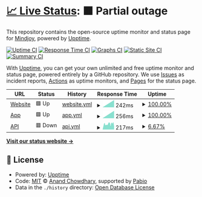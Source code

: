# [📈 Live Status](https://Mindjoy.github.io/uptime): <!--live status--> **🟧 Partial outage**

This repository contains the open-source uptime monitor and status page for [Mindjoy](https://www.mindjoy.com/), powered by [Upptime](https://github.com/upptime/upptime).

[![Uptime CI](https://github.com/Mindjoy/uptime/workflows/Uptime%20CI/badge.svg)](https://github.com/Mindjoy/uptime/actions?query=workflow%3A%22Uptime+CI%22)
[![Response Time CI](https://github.com/Mindjoy/uptime/workflows/Response%20Time%20CI/badge.svg)](https://github.com/Mindjoy/uptime/actions?query=workflow%3A%22Response+Time+CI%22)
[![Graphs CI](https://github.com/Mindjoy/uptime/workflows/Graphs%20CI/badge.svg)](https://github.com/Mindjoy/uptime/actions?query=workflow%3A%22Graphs+CI%22)
[![Static Site CI](https://github.com/Mindjoy/uptime/workflows/Static%20Site%20CI/badge.svg)](https://github.com/Mindjoy/uptime/actions?query=workflow%3A%22Static+Site+CI%22)
[![Summary CI](https://github.com/Mindjoy/uptime/workflows/Summary%20CI/badge.svg)](https://github.com/Mindjoy/uptime/actions?query=workflow%3A%22Summary+CI%22)

With [Upptime](https://upptime.js.org), you can get your own unlimited and free uptime monitor and status page, powered entirely by a GitHub repository. We use [Issues](https://github.com/Mindjoy/uptime/issues) as incident reports, [Actions](https://github.com/Mindjoy/uptime/actions) as uptime monitors, and [Pages](https://Mindjoy.github.io/uptime) for the status page.

<!--start: status pages-->
<!-- This summary is generated by Upptime (https://github.com/upptime/upptime) -->
<!-- Do not edit this manually, your changes will be overwritten -->
<!-- prettier-ignore -->
| URL | Status | History | Response Time | Uptime |
| --- | ------ | ------- | ------------- | ------ |
| <img alt="" src="https://icons.duckduckgo.com/ip3/mindjoy.com.ico" height="13"> [Website](https://mindjoy.com/) | 🟩 Up | [website.yml](https://github.com/Mindjoy/uptime/commits/HEAD/history/website.yml) | <details><summary><img alt="Response time graph" src="./graphs/website/response-time-week.png" height="20"> 242ms</summary><br><a href="https://Mindjoy.github.io/uptime/history/website"><img alt="Response time 242" src="https://img.shields.io/endpoint?url=https%3A%2F%2Fraw.githubusercontent.com%2FMindjoy%2Fuptime%2FHEAD%2Fapi%2Fwebsite%2Fresponse-time.json"></a><br><a href="https://Mindjoy.github.io/uptime/history/website"><img alt="24-hour response time 242" src="https://img.shields.io/endpoint?url=https%3A%2F%2Fraw.githubusercontent.com%2FMindjoy%2Fuptime%2FHEAD%2Fapi%2Fwebsite%2Fresponse-time-day.json"></a><br><a href="https://Mindjoy.github.io/uptime/history/website"><img alt="7-day response time 242" src="https://img.shields.io/endpoint?url=https%3A%2F%2Fraw.githubusercontent.com%2FMindjoy%2Fuptime%2FHEAD%2Fapi%2Fwebsite%2Fresponse-time-week.json"></a><br><a href="https://Mindjoy.github.io/uptime/history/website"><img alt="30-day response time 242" src="https://img.shields.io/endpoint?url=https%3A%2F%2Fraw.githubusercontent.com%2FMindjoy%2Fuptime%2FHEAD%2Fapi%2Fwebsite%2Fresponse-time-month.json"></a><br><a href="https://Mindjoy.github.io/uptime/history/website"><img alt="1-year response time 242" src="https://img.shields.io/endpoint?url=https%3A%2F%2Fraw.githubusercontent.com%2FMindjoy%2Fuptime%2FHEAD%2Fapi%2Fwebsite%2Fresponse-time-year.json"></a></details> | <details><summary><a href="https://Mindjoy.github.io/uptime/history/website">100.00%</a></summary><a href="https://Mindjoy.github.io/uptime/history/website"><img alt="All-time uptime 100.00%" src="https://img.shields.io/endpoint?url=https%3A%2F%2Fraw.githubusercontent.com%2FMindjoy%2Fuptime%2FHEAD%2Fapi%2Fwebsite%2Fuptime.json"></a><br><a href="https://Mindjoy.github.io/uptime/history/website"><img alt="24-hour uptime 100.00%" src="https://img.shields.io/endpoint?url=https%3A%2F%2Fraw.githubusercontent.com%2FMindjoy%2Fuptime%2FHEAD%2Fapi%2Fwebsite%2Fuptime-day.json"></a><br><a href="https://Mindjoy.github.io/uptime/history/website"><img alt="7-day uptime 100.00%" src="https://img.shields.io/endpoint?url=https%3A%2F%2Fraw.githubusercontent.com%2FMindjoy%2Fuptime%2FHEAD%2Fapi%2Fwebsite%2Fuptime-week.json"></a><br><a href="https://Mindjoy.github.io/uptime/history/website"><img alt="30-day uptime 100.00%" src="https://img.shields.io/endpoint?url=https%3A%2F%2Fraw.githubusercontent.com%2FMindjoy%2Fuptime%2FHEAD%2Fapi%2Fwebsite%2Fuptime-month.json"></a><br><a href="https://Mindjoy.github.io/uptime/history/website"><img alt="1-year uptime 100.00%" src="https://img.shields.io/endpoint?url=https%3A%2F%2Fraw.githubusercontent.com%2FMindjoy%2Fuptime%2FHEAD%2Fapi%2Fwebsite%2Fuptime-year.json"></a></details>
| <img alt="" src="https://icons.duckduckgo.com/ip3/beta.mindjoy.com.ico" height="13"> [App](https://beta.mindjoy.com/) | 🟩 Up | [app.yml](https://github.com/Mindjoy/uptime/commits/HEAD/history/app.yml) | <details><summary><img alt="Response time graph" src="./graphs/app/response-time-week.png" height="20"> 256ms</summary><br><a href="https://Mindjoy.github.io/uptime/history/app"><img alt="Response time 256" src="https://img.shields.io/endpoint?url=https%3A%2F%2Fraw.githubusercontent.com%2FMindjoy%2Fuptime%2FHEAD%2Fapi%2Fapp%2Fresponse-time.json"></a><br><a href="https://Mindjoy.github.io/uptime/history/app"><img alt="24-hour response time 256" src="https://img.shields.io/endpoint?url=https%3A%2F%2Fraw.githubusercontent.com%2FMindjoy%2Fuptime%2FHEAD%2Fapi%2Fapp%2Fresponse-time-day.json"></a><br><a href="https://Mindjoy.github.io/uptime/history/app"><img alt="7-day response time 256" src="https://img.shields.io/endpoint?url=https%3A%2F%2Fraw.githubusercontent.com%2FMindjoy%2Fuptime%2FHEAD%2Fapi%2Fapp%2Fresponse-time-week.json"></a><br><a href="https://Mindjoy.github.io/uptime/history/app"><img alt="30-day response time 256" src="https://img.shields.io/endpoint?url=https%3A%2F%2Fraw.githubusercontent.com%2FMindjoy%2Fuptime%2FHEAD%2Fapi%2Fapp%2Fresponse-time-month.json"></a><br><a href="https://Mindjoy.github.io/uptime/history/app"><img alt="1-year response time 256" src="https://img.shields.io/endpoint?url=https%3A%2F%2Fraw.githubusercontent.com%2FMindjoy%2Fuptime%2FHEAD%2Fapi%2Fapp%2Fresponse-time-year.json"></a></details> | <details><summary><a href="https://Mindjoy.github.io/uptime/history/app">100.00%</a></summary><a href="https://Mindjoy.github.io/uptime/history/app"><img alt="All-time uptime 100.00%" src="https://img.shields.io/endpoint?url=https%3A%2F%2Fraw.githubusercontent.com%2FMindjoy%2Fuptime%2FHEAD%2Fapi%2Fapp%2Fuptime.json"></a><br><a href="https://Mindjoy.github.io/uptime/history/app"><img alt="24-hour uptime 100.00%" src="https://img.shields.io/endpoint?url=https%3A%2F%2Fraw.githubusercontent.com%2FMindjoy%2Fuptime%2FHEAD%2Fapi%2Fapp%2Fuptime-day.json"></a><br><a href="https://Mindjoy.github.io/uptime/history/app"><img alt="7-day uptime 100.00%" src="https://img.shields.io/endpoint?url=https%3A%2F%2Fraw.githubusercontent.com%2FMindjoy%2Fuptime%2FHEAD%2Fapi%2Fapp%2Fuptime-week.json"></a><br><a href="https://Mindjoy.github.io/uptime/history/app"><img alt="30-day uptime 100.00%" src="https://img.shields.io/endpoint?url=https%3A%2F%2Fraw.githubusercontent.com%2FMindjoy%2Fuptime%2FHEAD%2Fapi%2Fapp%2Fuptime-month.json"></a><br><a href="https://Mindjoy.github.io/uptime/history/app"><img alt="1-year uptime 100.00%" src="https://img.shields.io/endpoint?url=https%3A%2F%2Fraw.githubusercontent.com%2FMindjoy%2Fuptime%2FHEAD%2Fapi%2Fapp%2Fuptime-year.json"></a></details>
| <img alt="" src="https://icons.duckduckgo.com/ip3/api.mindjoy.com.ico" height="13"> [API](https://api.mindjoy.com/) | 🟥 Down | [api.yml](https://github.com/Mindjoy/uptime/commits/HEAD/history/api.yml) | <details><summary><img alt="Response time graph" src="./graphs/api/response-time-week.png" height="20"> 217ms</summary><br><a href="https://Mindjoy.github.io/uptime/history/api"><img alt="Response time 217" src="https://img.shields.io/endpoint?url=https%3A%2F%2Fraw.githubusercontent.com%2FMindjoy%2Fuptime%2FHEAD%2Fapi%2Fapi%2Fresponse-time.json"></a><br><a href="https://Mindjoy.github.io/uptime/history/api"><img alt="24-hour response time 217" src="https://img.shields.io/endpoint?url=https%3A%2F%2Fraw.githubusercontent.com%2FMindjoy%2Fuptime%2FHEAD%2Fapi%2Fapi%2Fresponse-time-day.json"></a><br><a href="https://Mindjoy.github.io/uptime/history/api"><img alt="7-day response time 217" src="https://img.shields.io/endpoint?url=https%3A%2F%2Fraw.githubusercontent.com%2FMindjoy%2Fuptime%2FHEAD%2Fapi%2Fapi%2Fresponse-time-week.json"></a><br><a href="https://Mindjoy.github.io/uptime/history/api"><img alt="30-day response time 217" src="https://img.shields.io/endpoint?url=https%3A%2F%2Fraw.githubusercontent.com%2FMindjoy%2Fuptime%2FHEAD%2Fapi%2Fapi%2Fresponse-time-month.json"></a><br><a href="https://Mindjoy.github.io/uptime/history/api"><img alt="1-year response time 217" src="https://img.shields.io/endpoint?url=https%3A%2F%2Fraw.githubusercontent.com%2FMindjoy%2Fuptime%2FHEAD%2Fapi%2Fapi%2Fresponse-time-year.json"></a></details> | <details><summary><a href="https://Mindjoy.github.io/uptime/history/api">6.67%</a></summary><a href="https://Mindjoy.github.io/uptime/history/api"><img alt="All-time uptime 6.67%" src="https://img.shields.io/endpoint?url=https%3A%2F%2Fraw.githubusercontent.com%2FMindjoy%2Fuptime%2FHEAD%2Fapi%2Fapi%2Fuptime.json"></a><br><a href="https://Mindjoy.github.io/uptime/history/api"><img alt="24-hour uptime 6.67%" src="https://img.shields.io/endpoint?url=https%3A%2F%2Fraw.githubusercontent.com%2FMindjoy%2Fuptime%2FHEAD%2Fapi%2Fapi%2Fuptime-day.json"></a><br><a href="https://Mindjoy.github.io/uptime/history/api"><img alt="7-day uptime 6.67%" src="https://img.shields.io/endpoint?url=https%3A%2F%2Fraw.githubusercontent.com%2FMindjoy%2Fuptime%2FHEAD%2Fapi%2Fapi%2Fuptime-week.json"></a><br><a href="https://Mindjoy.github.io/uptime/history/api"><img alt="30-day uptime 6.67%" src="https://img.shields.io/endpoint?url=https%3A%2F%2Fraw.githubusercontent.com%2FMindjoy%2Fuptime%2FHEAD%2Fapi%2Fapi%2Fuptime-month.json"></a><br><a href="https://Mindjoy.github.io/uptime/history/api"><img alt="1-year uptime 6.67%" src="https://img.shields.io/endpoint?url=https%3A%2F%2Fraw.githubusercontent.com%2FMindjoy%2Fuptime%2FHEAD%2Fapi%2Fapi%2Fuptime-year.json"></a></details>

<!--end: status pages-->

[**Visit our status website →**](https://Mindjoy.github.io/uptime)

## 📄 License

- Powered by: [Upptime](https://github.com/upptime/upptime)
- Code: [MIT](./LICENSE) © [Anand Chowdhary](https://anandchowdhary.com), supported by [Pabio](https://pabio.com)
- Data in the `./history` directory: [Open Database License](https://opendatacommons.org/licenses/odbl/1-0/)
